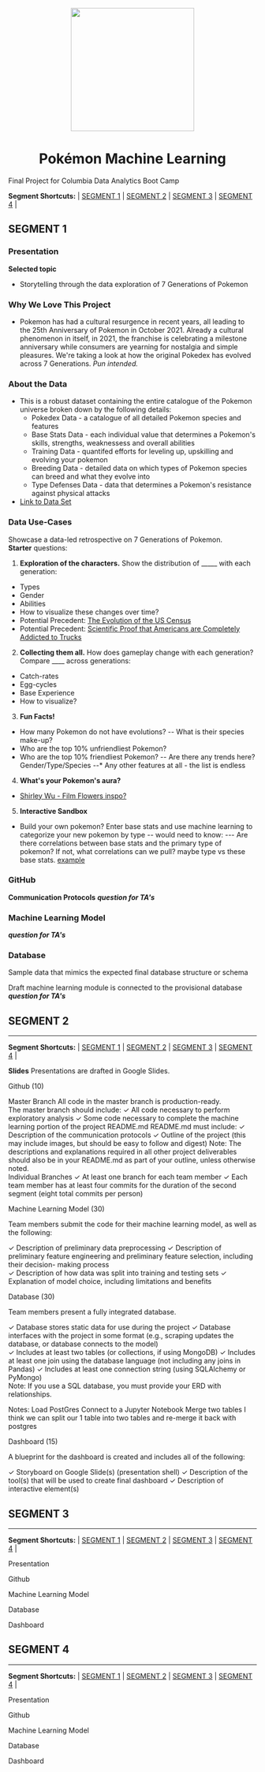 <p align="center">
  <img src="https://user-images.githubusercontent.com/75700317/123341397-e489c700-d51b-11eb-9702-eddbb6f54b20.png" width="250" height="250"/>
  <h1 align="center">Pokémon Machine Learning</h1>
  <p align="center">


Final Project for Columbia Data Analytics Boot Camp

**Segment Shortcuts:**
| [SEGMENT 1](https://github.com/jwc324/Pokemon_Machine_Learning/blob/main/README.md#segment-1) | [SEGMENT 2](https://github.com/jwc324/Pokemon_Machine_Learning/blob/main/README.md#segment-2) | [SEGMENT 3](https://github.com/jwc324/Pokemon_Machine_Learning/blob/main/README.md#segment-3) | [SEGMENT 4](https://github.com/jwc324/Pokemon_Machine_Learning/blob/main/README.md#segment-4) |


## SEGMENT 1 	 	 				

### __Presentation__
**Selected topic**
 - Storytelling through the data exploration of 7 Generations of Pokemon

### Why We Love This Project
- Pokemon has had a cultural resurgence in recent years, all leading to the 25th Anniversary of Pokemon in October 2021.  Already a cultural phenomenon in itself, in 2021, the franchise is celebrating a milestone anniversary while consumers are yearning for nostalgia and simple pleasures.  We're taking a look at how the original Pokedex has evolved across 7 Generations. _Pun intended._

### About the Data
- This is a robust dataset containing the entire catalogue of the Pokemon universe broken down by the following details:
  - Pokedex Data - a catalogue of all detailed Pokemon species and features  
  - Base Stats Data - each individual value that determines a Pokemon's skills, strengths, weaknessess and overall abilities  
  - Training Data -  quantifed efforts for leveling up, upskilling and evolving your pokemon
  - Breeding Data - detailed data on which types of Pokemon species can breed and what they evolve into   
  - Type Defenses Data - data that determines a Pokemon's resistance against physical attacks
- [Link to Data Set](https://www.kaggle.com/mariotormo/complete-pokemon-dataset-updated-090420)





### Data Use-Cases				
Showcase a data-led retrospective on 7 Generations of Pokemon.  
**Starter** questions:
1. **Exploration of the characters.**  Show the distribution of _____ with each generation:
- Types
- Gender
- Abilities
- How to visualize these changes over time?
- Potential Precedent: [The Evolution of the US Census](https://pudding.cool/2020/03/census-history/)
- Potential Precedent: [Scientific Proof that Americans are Completely Addicted to Trucks](https://www.bloomberg.com/graphics/2015-auto-sales/)

2. **Collecting them all.** How does gameplay change with each generation? Compare ____ across generations:
- Catch-rates
- Egg-cycles
- Base Experience
- How to visualize?

3. **Fun Facts!**
- How many Pokemon do not have evolutions?
-- What is their species make-up?
- Who are the top 10% unfriendliest Pokemon?
- Who are the top 10% friendliest Pokemon?
-- Are there any trends here? Gender/Type/Species
--* Any other features at all - the list is endless

4. **What's your Pokemon's aura?**
- [Shirley Wu - Film Flowers inspo?](https://shirleywu.studio/filmflowers/)

5. **Interactive Sandbox**
- Build your own pokemon?
Enter base stats and use machine learning to categorize your new pokemon by type
-- would need to know:
--- Are there correlations between base stats and the primary type of pokemon? If not, what correlations can we pull? maybe type vs these base stats. [example](https://www.kaggle.com/anhiva/pok-mon-group-classifier?scriptVersionId=40305036&cellId=15)


### __GitHub__
**Communication Protocols**
***question for TA's***

### Machine Learning Model
***question for TA's***


### Database

Sample data that mimics the expected final database structure or schema



Draft machine learning module is connected to the provisional database
***question for TA's***


## SEGMENT 2 	 	 				
---
**Segment Shortcuts:**
| [SEGMENT 1](https://github.com/jwc324/Pokemon_Machine_Learning/blob/main/README.md#segment-1) | [SEGMENT 2](https://github.com/jwc324/Pokemon_Machine_Learning/blob/main/README.md#segment-2) | [SEGMENT 3](https://github.com/jwc324/Pokemon_Machine_Learning/blob/main/README.md#segment-3) | [SEGMENT 4](https://github.com/jwc324/Pokemon_Machine_Learning/blob/main/README.md#segment-4) |
			
**Slides**
Presentations are drafted in Google Slides. 
					
Github (10)
		 	 	 		
Master Branch
All code in the master branch is production-ready.				
The master branch should include: 
✓ All code necessary to perform exploratory analysis
✓ Some code necessary to complete the machine learning portion of the project
README.md
README.md must include:
✓ Description of the communication protocols
✓ Outline of the project (this may include images, but should be easy to follow and digest)	
Note: The descriptions and explanations required in all other project deliverables should also be in your README.md as part of your outline, unless otherwise noted.				
Individual Branches
✓ At least one branch for each team member
✓ Each team member has at least four commits for the duration of the second segment (eight total commits per person) 			

Machine Learning Model (30)
		 	 	 		
Team members submit the code for their machine learning model, as well as the following:
						
✓ Description of preliminary data preprocessing
✓ Description of preliminary feature engineering and preliminary feature selection, including their decision- making process					
✓ Description of how data was split into training and testing sets
✓ Explanation of model choice, including limitations and benefits 
					
Database (30)
		 	 	 		
Team members present a fully integrated database.
						
✓ Database stores static data for use during the project
✓ Database interfaces with the project in some format (e.g., scraping updates the database, or database connects to the model)					
✓ Includes at least two tables (or collections, if using MongoDB)
✓ Includes at least one join using the database language (not including any joins in Pandas)
✓ Includes at least one connection string (using SQLAlchemy or PyMongo)				
Note: If you use a SQL database, you must provide your ERD with relationships. 
					
Notes:
Load PostGres
Connect to a Jupyter Notebook
Merge two tables
I think we can split our 1 table into two tables and re-merge it back with postgres

Dashboard (15)
		 	 	 		
A blueprint for the dashboard is created and includes all of the following:
						
✓ Storyboard on Google Slide(s) (presentation shell)
✓ Description of the tool(s) that will be used to create final dashboard
✓ Description of interactive element(s) 




## SEGMENT 3 	 	 				
---
**Segment Shortcuts:**
| [SEGMENT 1](https://github.com/jwc324/Pokemon_Machine_Learning/blob/main/README.md#segment-1) | [SEGMENT 2](https://github.com/jwc324/Pokemon_Machine_Learning/blob/main/README.md#segment-2) | [SEGMENT 3](https://github.com/jwc324/Pokemon_Machine_Learning/blob/main/README.md#segment-3) | [SEGMENT 4](https://github.com/jwc324/Pokemon_Machine_Learning/blob/main/README.md#segment-4) |

Presentation

Github

Machine Learning Model

Database

Dashboard



## SEGMENT 4 	 	 				
---
**Segment Shortcuts:**
| [SEGMENT 1](https://github.com/jwc324/Pokemon_Machine_Learning/blob/main/README.md#segment-1) | [SEGMENT 2](https://github.com/jwc324/Pokemon_Machine_Learning/blob/main/README.md#segment-2) | [SEGMENT 3](https://github.com/jwc324/Pokemon_Machine_Learning/blob/main/README.md#segment-3) | [SEGMENT 4](https://github.com/jwc324/Pokemon_Machine_Learning/blob/main/README.md#segment-4) |
  
Presentation

Github

Machine Learning Model

Database

Dashboard

